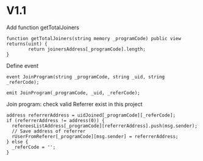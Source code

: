 # V1.1

Add function getTotalJoiners

```shell
function getTotalJoiners(string memory _programCode) public view returns(uint) {
        return joinersAddress[_programCode].length;
}
```

Define event

```shell
event JoinProgram(string _programCode, string _uid, string _referCode);

emit JoinProgram(_programCode, _uid, _referCode);

```

Join program: check valid Referrer exist in this project

```shell
address referrerAddress = uidJoined[_programCode][_referCode];
if (referrerAddress != address(0)) {
  refereesListAddress[_programCode][referrerAddress].push(msg.sender);
  // Save address of referrer
  rUserFromReferer[_programCode][msg.sender] = referrerAddress;
} else {
  _referCode = '';
}
```
